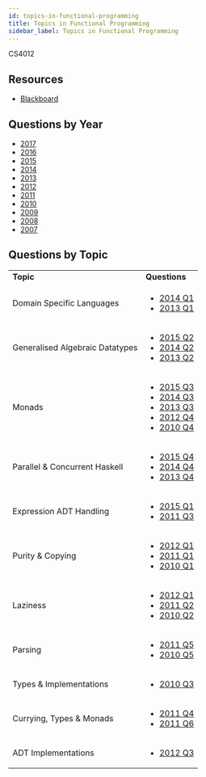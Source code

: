 ```yaml
---
id: topics-in-functional-programming
title: Topics in Functional Programming
sidebar_label: Topics in Functional Programming
---
```


CS4012

## Resources

* [Blackboard](https://mymodule.tcd.ie/)

## Questions by Year

* [2017]()
* [2016]()
* [2015]()
* [2014]()
* [2013]()
* [2012]()
* [2011]()
* [2010]()
* [2009]()
* [2008]()
* [2007]()

## Questions by Topic
<table class="examQuestions" width="700px">
    <tr>
        <td><strong>Topic</strong></td>
        <td><strong>Questions</strong></td>
    </tr>
    <tr>
        <td>Domain Specific Languages</td>
        <td>
            <ul class="questions">
        <li><a href="https://www.tcd.ie/academicregistry/exams/assets/local/past-papers2014/CS/CS40121.pdf#page=2">2014 Q1</a></li>
        <li><a href="https://www.tcd.ie/academicregistry/exams/assets/local/past-papers2013/CS/XCS40121.pdf#page=2">2013 Q1</a></li>
            </ul>
        </td>
    </tr>
    <tr>
        <td>Generalised Algebraic Datatypes</td>
        <td>
            <ul class="questions">
        <li><a href="https://www.tcd.ie/academicregistry/exams/assets/local/past-papers2015/Annuals%20Dec%2014/CS4012-1.pdf#page=3">2015 Q2</a></li>
        <li><a href="https://www.tcd.ie/academicregistry/exams/assets/local/past-papers2014/CS/CS40121.pdf#page=3&zoom=0,0,500">2014 Q2</a></li>
        <li><a href="https://www.tcd.ie/academicregistry/exams/assets/local/past-papers2013/CS/XCS40121.pdf#page=3">2013 Q2</a></li>
            </ul>
        </td>
    </tr>
    <tr>
        <td>Monads</td>
        <td>
            <ul class="questions">
        <li><a href="https://www.tcd.ie/academicregistry/exams/assets/local/past-papers2015/Annuals%20Dec%2014/CS4012-1.pdf#page=4">2015 Q3</a></li>
        <li><a href="https://www.tcd.ie/academicregistry/exams/assets/local/past-papers2014/CS/CS40121.pdf#page=4">2014 Q3</a></li>
        <li><a href="https://www.tcd.ie/academicregistry/exams/assets/local/past-papers2013/CS/XCS40121.pdf#page=4">2013 Q3</a></li>
        <li><a href="https://www.tcd.ie/Local/Exam_Papers/2012/XC/XCS40121.pdf#page=5">2012 Q4</a></li>
        <li><a href="https://www.tcd.ie/Local/Exam_Papers/2010/XC/XCS40111.pdf#page=5">2010 Q4</a></li>
            </ul>
        </td>
    </tr>
    <tr>
        <td>Parallel &amp; Concurrent Haskell</td>
        <td>
            <ul class="questions">
        <li><a href="https://www.tcd.ie/academicregistry/exams/assets/local/past-papers2015/Annuals%20Dec%2014/CS4012-1.pdf#page=5">2015 Q4</a></li>
        <li><a href="https://www.tcd.ie/academicregistry/exams/assets/local/past-papers2014/CS/CS40121.pdf#page=4&zoom=0,0,550">2014 Q4</a></li>
        <li><a href="https://www.tcd.ie/academicregistry/exams/assets/local/past-papers2013/CS/XCS40121.pdf#page=5">2013 Q4</a></li>
            </ul>
        </td>
    </tr>
    <tr>
        <td>Expression ADT Handling</td>
        <td>
            <ul class="questions">
        <li><a href="https://www.tcd.ie/academicregistry/exams/assets/local/past-papers2015/Annuals%20Dec%2014/CS4012-1.pdf#page=2">2015 Q1</a></li>
        <li><a href="https://www.tcd.ie/Local/Exam_Papers/2011/XC/XCS40111.pdf#page=4">2011 Q3</a></li>
            </ul>
        </td>
    </tr>
    <tr>
        <td>Purity &amp; Copying</td>
        <td>
            <ul class="questions">
        <li><a href="https://www.tcd.ie/Local/Exam_Papers/2012/XC/XCS40121.pdf#page=2">2012 Q1</a></li>
        <li><a href="https://www.tcd.ie/Local/Exam_Papers/2011/XC/XCS40111.pdf#page=2">2011 Q1</a></li>
        <li><a href="https://www.tcd.ie/Local/Exam_Papers/2010/XC/XCS40111.pdf#page=2">2010 Q1</a></li>
            </ul>
        </td>
    </tr>
    <tr>
        <td>Laziness</td>
        <td>
            <ul class="questions">
        <li><a href="https://www.tcd.ie/Local/Exam_Papers/2012/XC/XCS40121.pdf#page=2">2012 Q1</a></li>
        <li><a href="https://www.tcd.ie/Local/Exam_Papers/2011/XC/XCS40111.pdf#page=3">2011 Q2</a></li>
        <li><a href="https://www.tcd.ie/Local/Exam_Papers/2010/XC/XCS40111.pdf#page=3">2010 Q2</a></li>
            </ul>
        </td>
    </tr>
    <tr>
        <td>Parsing</td>
        <td>
            <ul class="questions">
        <li><a href="https://www.tcd.ie/Local/Exam_Papers/2011/XC/XCS40111.pdf#page=6">2011 Q5</a></li>
        <li><a href="https://www.tcd.ie/Local/Exam_Papers/2010/XC/XCS40111.pdf#page=6">2010 Q5</a></li>
            </ul>
        </td>
    </tr>
    <tr>
        <td>Types &amp; Implementations</td>
        <td>
            <ul class="questions">
        <li><a href="https://www.tcd.ie/Local/Exam_Papers/2010/XC/XCS40111.pdf#page=4">2010 Q3</a></li>
            </ul>
        </td>
    </tr>
    <tr>
        <td>Currying, Types &amp; Monads</td>
        <td>
            <ul class="questions">
        <li><a href="https://www.tcd.ie/Local/Exam_Papers/2011/XC/XCS40111.pdf#page=5">2011 Q4</a></li>
        <li><a href="https://www.tcd.ie/Local/Exam_Papers/2011/XC/XCS40111.pdf#page=7">2011 Q6</a></li>
            </ul>
        </td>
    </tr>
    <tr>
        <td>ADT Implementations</td>
        <td>
            <ul class="questions">
        <li><a href="https://www.tcd.ie/Local/Exam_Papers/2012/XC/XCS40121.pdf#page=4">2012 Q3</a></li>
            </ul>
        </td>
    </tr>
</table>
